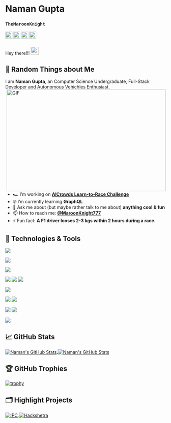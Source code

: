 # Naman Gupta

### `TheMaroonKnight`

<a href="https://twitter.com/MaroonKnight777">
  <img align="left" alt="MaroonKnight777 | Twitter" width="22px" src="https://raw.githubusercontent.com/peterthehan/peterthehan/master/assets/twitter.svg" />
</a>
<a href="https://www.linkedin.com/in/naman-gupta99/">
  <img align="left" alt="Naman's LinkedIN" width="22px" src="https://raw.githubusercontent.com/peterthehan/peterthehan/master/assets/linkedin.svg" />
</a>
<a href="https://medium.com/@themaroonknight">
  <img align="left" alt="Naman's Medium" width="22px" src="./assets/medium.svg" />
</a>
<a href="https://www.youtube.com/channel/UC4DDFEY499bSaPsfCiUq0Yg">
  <img align="left" alt="TheMaroonKnight's Youtube Channel" width="22px" src="https://raw.githubusercontent.com/peterthehan/peterthehan/master/assets/youtube.svg" />
</a>

<br />
<br />

Hey there!!! <img src="https://media.giphy.com/media/hvRJCLFzcasrR4ia7z/giphy.gif" width="25px">

## 🤪 Random Things about Me

I am **Naman Gupta**, an Computer Science Undergraduate, Full-Stack Developer and Autonomous Vehichles Enthusiast.
<img align="right" alt="GIF" src="./assets\stockcarracing.gif" width="500" height="320" />

-   🏎️ I’m working on **[AICrowds Learn-to-Race Challenge](https://www.aicrowd.com/challenges/learn-to-race-autonomous-racing-virtual-challenge)**
-   🤓 I’m currently learning **GraphQL**
-   💬 Ask me about (but maybe rather talk to me about) **anything cool & fun** 
-   📫 How to reach me: **[@MaroonKnight777](https://twitter.com/MaroonKnight777)**
-   ⚡ Fun fact: **A F1 driver looses 2-3 kgs within 2 hours during a race.**

## 🔧 Technologies & Tools

![](https://img.shields.io/badge/OS-Windows-informational?style=flat&logo=windows&logoColor=white&color=6aa6f8)

![](https://img.shields.io/badge/Editor-VS_Code-informational?style=flat&logo=visual-studio-code&logoColor=white&color=6aa6f8)

![](https://img.shields.io/badge/Browser-Edge-informational?style=flat&logo=Microsoft-Edge&logoColor=white&color=6aa6f8)

![](https://img.shields.io/badge/Language-Python-informational?style=flat&logo=python&logoColor=white&color=6aa6f8)
![](https://img.shields.io/badge/Language-JavaScript-informational?style=flat&logo=javascript&logoColor=white&color=6aa6f8)
![](https://img.shields.io/badge/Language-Java-informational?style=flat&logo=Java&logoColor=white&color=6aa6f8)

![](https://img.shields.io/badge/Backend-NodeJS-informational?style=flat&logo=Node.js&logoColor=white&color=6aa6f8)

![](https://img.shields.io/badge/Frontend-React-informational?style=flat&logo=react&logoColor=white&color=6aa6f8)
![](https://img.shields.io/badge/Frontend-Angular-informational?style=flat&logo=angular&logoColor=white&color=6aa6f8)

![](https://img.shields.io/badge/DB-MongoDB-informational?style=flat&logo=MongoDB&logoColor=white&color=6aa6f8)
![](https://img.shields.io/badge/DB-Firebase-informational?style=flat&logo=Firebase&logoColor=white&color=6aa6f8)

![](https://img.shields.io/badge/Shell-Bash-informational?style=flat&logo=gnu-bash&logoColor=white&color=6aa6f8)

## &#x1f4c8; GitHub Stats

<a href="https://github.com/naman-gupta99">
  <img align="center" src="https://github-readme-stats.vercel.app/api/top-langs/?username=naman-gupta99&hide=c%2B%2B,c,html&title_color=6aa6f8&text_color=8a919a&icon_color=6aa6f8&bg_color=0e1116" alt="Naman's GitHub Stats" />
</a>

<a href="https://github.com/naman-gupta99">
  <img align="center" src="https://github-readme-stats.vercel.app/api?username=naman-gupta99&show_icons=true&line_height=27&count_private=true&title_color=6aa6f8&text_color=8a919a&icon_color=6aa6f8&bg_color=0e1116" alt="Naman's GitHub Stats" />
</a>

## 🏆 GitHub Trophies

[![trophy](https://github-profile-trophy.vercel.app/?username=naman-gupta99&theme=onedark&column=7)](https://github.com/ryo-ma/github-profile-trophy)

## 🗂️ Highlight Projects

<a href="https://github.com/naman-gupta99/IPC">
  <img align="center" src="https://github-readme-stats.vercel.app/api/pin/?username=naman-gupta99&repo=IPC&show_icons=true&line_height=27&title_color=6aa6f8&text_color=8a919a&icon_color=6aa6f8&bg_color=0e1116" alt="IPC" />
</a>

<a href="https://github.com/DumbMachine/Hackshetra">
  <img align="center" src="https://github-readme-stats.vercel.app/api/pin/?username=DumbMachine&repo=Hackshetra&show_icons=true&line_height=27&title_color=6aa6f8&text_color=8a919a&icon_color=6aa6f8&bg_color=0e1116" alt="Hackshetra" />
</a>
